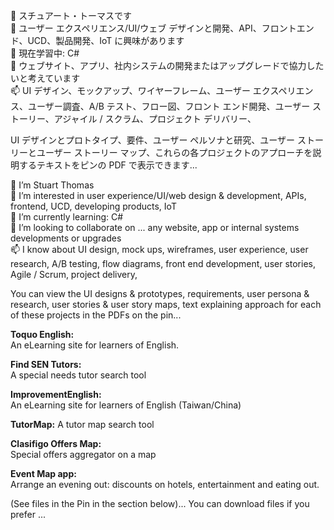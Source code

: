 <!--- Stubthomas/Stubthomas is a ✨ special ✨ repository because its `README.md` (this file) appears on your GitHub profile.
You can click the Preview link to take a look at your changes.--->
👋 スチュアート・トーマスです<br>
 👀 ユーザー エクスペリエンス/UI/ウェブ デザインと開発、API、フロントエンド、UCD、製品開発、IoT に興味があります <br>
 🌱 現在学習中: C# <br>
 💞️ ウェブサイト、アプリ、社内システムの開発またはアップグレードで協力したいと考えています<br>
 📫 UI デザイン、モックアップ、ワイヤーフレーム、ユーザー エクスペリエンス、ユーザー調査、A/B テスト、フロー図、フロント エンド開発、ユーザー ストーリー、アジャイル / スクラム、プロジェクト デリバリー、<br>
 
UI デザインとプロトタイプ、要件、ユーザー ペルソナと研究、ユーザー ストーリーとユーザー ストーリー マップ、これらの各プロジェクトのアプローチを説明するテキストをピンの PDF で表示できます...<br>

 👋 I’m Stuart Thomas<br>
 👀 I’m interested in user experience/UI/web design & development, APIs, frontend, UCD, developing products, IoT <br>
 🌱 I’m currently learning: C# <br>
 💞️ I’m looking to collaborate on ...  any website, app or internal systems developments or upgrades<br>
 📫 I know about UI design, mock ups, wireframes, user experience, user research, A/B testing, flow diagrams, front end development, user stories, Agile / Scrum, project delivery,  <br>
 
You can view the UI designs & prototypes, requirements, user persona & research, user stories & user story maps, text explaining approach for each of these projects in the PDFs on the pin...<br>

<b>Toquo English:</b> <br>
An eLearning site for learners of English.<br>

<b>Find SEN Tutors:</b> <br>
A special needs tutor search tool<br>

<b>ImprovementEnglish:</b> <br>
An eLearning site for learners of English (Taiwan/China)<br> 

<b>TutorMap:</b> 
A tutor map search tool <br>

<b>Clasifigo Offers Map:</b> <br> 
Special offers aggregator on a map <br>

<b>Event Map app:</b> <br>
Arrange an evening out: discounts on hotels, entertainment and eating out. <br>
<b> </b>


(See files in the Pin in the section below)... You can download files if you prefer ...

